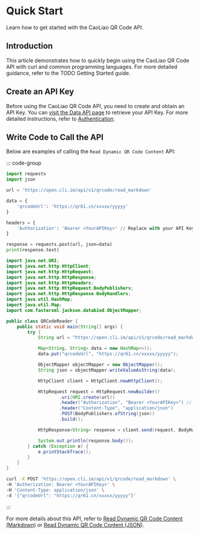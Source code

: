 # Quick Start

Learn how to get started with the CaoLiao QR Code API.

## Introduction

This article demonstrates how to quickly begin using the CaoLiao QR Code API with curl and common programming languages. For more detailed guidance, refer to the TODO Getting Started guide.

## Create an API Key

Before using the CaoLiao QR Code API, you need to create and obtain an API Key. You can [visit the Data API page](https://user.cli.im/opendata?withNav=1) to retrieve your API Key. For more detailed instructions, refer to [Authentication](./en/openapi/auth.md).

## Write Code to Call the API

Below are examples of calling the `Read Dynamic QR Code Content` API:

::: code-group

```python [Python + requests]
import requests
import json

url = 'https://open.cli.im/api/v1/qrcode/read_markdown'

data = {
    'qrcodeUrl': 'https://qr61.cn/xxxxx/yyyyy'
}

headers = {
    'Authorization': 'Bearer <YourAPIKey>' // Replace with your API Key, e.g., 'Bearer abc123456'
}

response = requests.post(url, json=data)
print(response.text)
```

```java [Java + HttpClient]
import java.net.URI;
import java.net.http.HttpClient;
import java.net.http.HttpRequest;
import java.net.http.HttpResponse;
import java.net.http.HttpHeaders;
import java.net.http.HttpRequest.BodyPublishers;
import java.net.http.HttpResponse.BodyHandlers;
import java.util.HashMap;
import java.util.Map;
import com.fasterxml.jackson.databind.ObjectMapper;

public class QRCodeReader {
    public static void main(String[] args) {
        try {
            String url = "https://open.cli.im/api/v1/qrcode/read_markdown";

            Map<String, String> data = new HashMap<>();
            data.put("qrcodeUrl", "https://qr61.cn/xxxxx/yyyyy");

            ObjectMapper objectMapper = new ObjectMapper();
            String json = objectMapper.writeValueAsString(data);

            HttpClient client = HttpClient.newHttpClient();

            HttpRequest request = HttpRequest.newBuilder()
                    .uri(URI.create(url))
                    .header("Authorization", "Bearer <YourAPIKey>") // Replace with your API Key, e.g., 'Bearer abc123456'
                    .header("Content-Type", "application/json")
                    .POST(BodyPublishers.ofString(json))
                    .build();

            HttpResponse<String> response = client.send(request, BodyHandlers.ofString());

            System.out.println(response.body());
        } catch (Exception e) {
            e.printStackTrace();
        }
    }
}
```

```bash [curl]
curl -X POST 'https://open.cli.im/api/v1/qrcode/read_markdown' \
-H 'Authorization: Bearer <YourAPIKey>' \
-H 'Content-Type: application/json' \
-d '{"qrcodeUrl": "https://qr61.cn/xxxxx/yyyyy"}'
```

:::

For more details about this API, refer to [Read Dynamic QR Code Content (Markdown)](./en/openapi/api/activate-qr-codes/read-markdown.md) or [Read Dynamic QR Code Content (JSON)](./en/openapi/api/activate-qr-codes/read-json.md).